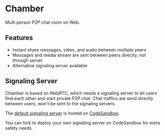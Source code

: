 # Chamber

Multi person P2P chat room on Web.

## Features

- Instant share messages, video, and audio between multiple peers
- Messages and media stream are sent between peers directly, not through server
- Alternative signaling server available

## Signaling Server

Chamber is based on WebRTC, which needs a signaling server to let users find each other and start private P2P chat. Chat traffics are send directly between users, won't be sent to the signaling servers.

The [default signaling server](https://tkrw7.sse.codesandbox.io/) is hosted on [CodeSandbox](https://codesandbox.io/s/github/EnixCoda/chamber).

You can fork to deploy your own signaling server on CodeSandbox for extra safety needs.
